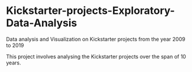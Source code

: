 # Kickstarter-projects-Exploratory-Data-Analysis
Data analysis and Visualization on Kickstarter projects from the year 2009 to 2019

This project involves analysing the Kickstarter projects over the span of 10 years.
